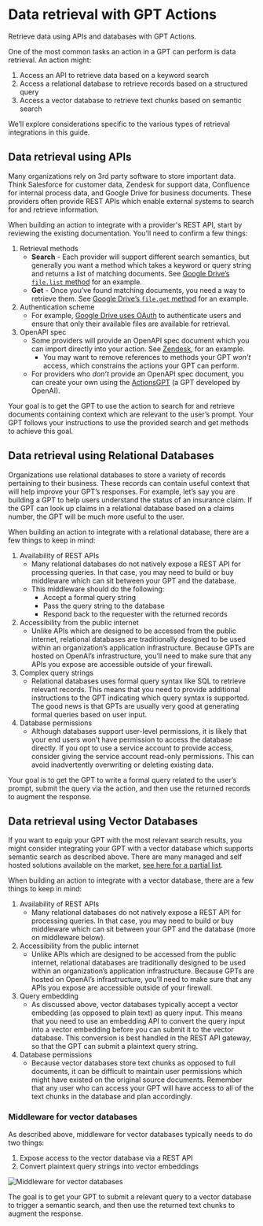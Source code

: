 Data retrieval with GPT Actions
===============================

Retrieve data using APIs and databases with GPT Actions.

One of the most common tasks an action in a GPT can perform is data retrieval. An action might:

1.  Access an API to retrieve data based on a keyword search
2.  Access a relational database to retrieve records based on a structured query
3.  Access a vector database to retrieve text chunks based on semantic search

We’ll explore considerations specific to the various types of retrieval integrations in this guide.

Data retrieval using APIs
-------------------------

Many organizations rely on 3rd party software to store important data. Think Salesforce for customer data, Zendesk for support data, Confluence for internal process data, and Google Drive for business documents. These providers often provide REST APIs which enable external systems to search for and retrieve information.

When building an action to integrate with a provider's REST API, start by reviewing the existing documentation. You’ll need to confirm a few things:

1.  Retrieval methods
    *   **Search** - Each provider will support different search semantics, but generally you want a method which takes a keyword or query string and returns a list of matching documents. See [Google Drive’s `file.list` method](https://developers.google.com/drive/api/guides/search-files) for an example.
    *   **Get** - Once you’ve found matching documents, you need a way to retrieve them. See [Google Drive’s `file.get` method](https://developers.google.com/drive/api/reference/rest/v3/files/get) for an example.
2.  Authentication scheme
    *   For example, [Google Drive uses OAuth](https://developers.google.com/workspace/guides/configure-oauth-consent) to authenticate users and ensure that only their available files are available for retrieval.
3.  OpenAPI spec
    *   Some providers will provide an OpenAPI spec document which you can import directly into your action. See [Zendesk](https://developer.zendesk.com/api-reference/ticketing/introduction/#download-openapi-file), for an example.
        *   You may want to remove references to methods your GPT _won’t_ access, which constrains the actions your GPT can perform.
    *   For providers who _don’t_ provide an OpenAPI spec document, you can create your own using the [ActionsGPT](https://chatgpt.com/g/g-TYEliDU6A-actionsgpt) (a GPT developed by OpenAI).

Your goal is to get the GPT to use the action to search for and retrieve documents containing context which are relevant to the user’s prompt. Your GPT follows your instructions to use the provided search and get methods to achieve this goal.

Data retrieval using Relational Databases
-----------------------------------------

Organizations use relational databases to store a variety of records pertaining to their business. These records can contain useful context that will help improve your GPT’s responses. For example, let’s say you are building a GPT to help users understand the status of an insurance claim. If the GPT can look up claims in a relational database based on a claims number, the GPT will be much more useful to the user.

When building an action to integrate with a relational database, there are a few things to keep in mind:

1.  Availability of REST APIs
    *   Many relational databases do not natively expose a REST API for processing queries. In that case, you may need to build or buy middleware which can sit between your GPT and the database.
    *   This middleware should do the following:
        *   Accept a formal query string
        *   Pass the query string to the database
        *   Respond back to the requester with the returned records
2.  Accessibility from the public internet
    *   Unlike APIs which are designed to be accessed from the public internet, relational databases are traditionally designed to be used within an organization’s application infrastructure. Because GPTs are hosted on OpenAI’s infrastructure, you’ll need to make sure that any APIs you expose are accessible outside of your firewall.
3.  Complex query strings
    *   Relational databases uses formal query syntax like SQL to retrieve relevant records. This means that you need to provide additional instructions to the GPT indicating which query syntax is supported. The good news is that GPTs are usually very good at generating formal queries based on user input.
4.  Database permissions
    *   Although databases support user-level permissions, it is likely that your end users won’t have permission to access the database directly. If you opt to use a service account to provide access, consider giving the service account read-only permissions. This can avoid inadvertently overwriting or deleting existing data.

Your goal is to get the GPT to write a formal query related to the user’s prompt, submit the query via the action, and then use the returned records to augment the response.

Data retrieval using Vector Databases
-------------------------------------

If you want to equip your GPT with the most relevant search results, you might consider integrating your GPT with a vector database which supports semantic search as described above. There are many managed and self hosted solutions available on the market, [see here for a partial list](https://github.com/openai/chatgpt-retrieval-plugin#choosing-a-vector-database).

When building an action to integrate with a vector database, there are a few things to keep in mind:

1.  Availability of REST APIs
    *   Many relational databases do not natively expose a REST API for processing queries. In that case, you may need to build or buy middleware which can sit between your GPT and the database (more on middleware below).
2.  Accessibility from the public internet
    *   Unlike APIs which are designed to be accessed from the public internet, relational databases are traditionally designed to be used within an organization’s application infrastructure. Because GPTs are hosted on OpenAI’s infrastructure, you’ll need to make sure that any APIs you expose are accessible outside of your firewall.
3.  Query embedding
    *   As discussed above, vector databases typically accept a vector embedding (as opposed to plain text) as query input. This means that you need to use an embedding API to convert the query input into a vector embedding before you can submit it to the vector database. This conversion is best handled in the REST API gateway, so that the GPT can submit a plaintext query string.
4.  Database permissions
    *   Because vector databases store text chunks as opposed to full documents, it can be difficult to maintain user permissions which might have existed on the original source documents. Remember that any user who can access your GPT will have access to all of the text chunks in the database and plan accordingly.

### Middleware for vector databases

As described above, middleware for vector databases typically needs to do two things:

1.  Expose access to the vector database via a REST API
2.  Convert plaintext query strings into vector embeddings

![Middleware for vector databases](https://cdn.openai.com/API/docs/images/actions-db-diagram.webp)

The goal is to get your GPT to submit a relevant query to a vector database to trigger a semantic search, and then use the returned text chunks to augment the response.